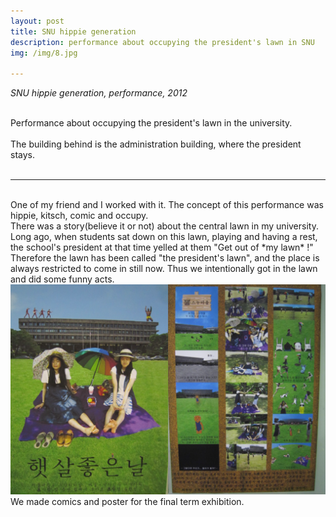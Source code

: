 ```yaml
---
layout: post
title: SNU hippie generation
description: performance about occupying the president's lawn in SNU
img: /img/8.jpg

---
```


<i>SNU hippie generation, performance, 2012</i>


<div class="img_row">
	<img class="col one" src="{{ site.baseurl }}/img/84.jpg" alt="" title=""Look at the tree""/>
	<img class="col one" src="{{ site.baseurl }}/img/85.jpg" alt="" title="set up the picnic"/>
	<img class="col one" src="{{ site.baseurl }}/img/86.jpg" alt="" title="playing games"/>
</div>
<div class="col three caption">
	Performance about occupying the president's lawn in the university.
</div>
<div class="img_row">
	<img class="col three" src="{{ site.baseurl }}/img/83.jpg" alt="" title="jumping around"/>
</div>
<div class="col three caption">
	The building behind is the administration building, where the president stays.
</div>
<br/>

***

<br/>
One of my friend and I worked with it. The concept of this performance was hippie, kitsch, comic and occupy.<br/>
There was a story(believe it or not) about the central lawn in my university. Long ago, when students sat down on this lawn, playing and having a rest, the school's president at that time yelled at them "Get out of *my lawn* !" <br/>
Therefore the lawn has been called "the president's lawn", and the place is always restricted to come in still now. Thus we intentionally got in the lawn and did some funny acts.


<img class="col three" src="/img/87.jpg" alt="" title="posters at final term exhibition"/>

<div class="col three caption">
	We made comics and poster for the final term exhibition.
</div>


<br/><br/><br/>
